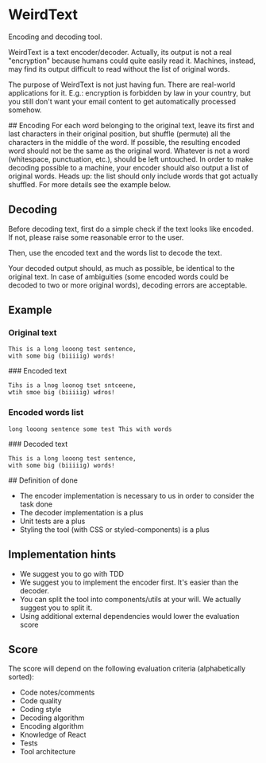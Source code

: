# WeirdText

Encoding and decoding tool.

WeirdText is a text encoder/decoder.
Actually, its output is not a real "encryption" because humans could quite easily read it. Machines, instead, may find its output difficult to read without the list of original words.

The purpose of WeirdText is not just having fun. There are real-world applications for it.
E.g.: encryption is forbidden by law in your country, but you still don't want your email content to get automatically processed somehow.

## Encoding
For each word belonging to the original text, leave its first and last characters in their original position, but shuffle (permute) all the characters in the middle of the word.
If possible, the resulting encoded word should not be the same as the original word. Whatever is not a word (whitespace, punctuation, etc.), should be left untouched.
In order to make decoding possible to a machine, your encoder should also output a list of original words. Heads up: the list should only include words that got actually shuffled.
For more details see the example below.

## Decoding

Before decoding text, first do a simple check if the text looks like encoded.
If not, please raise some reasonable error to the user.

Then, use the encoded text and the words list to decode the text.

Your decoded output should, as much as possible, be identical to the original text.
In case of ambiguities (some encoded words could be decoded to two or more original words), decoding errors are acceptable.

## Example

### Original text

```
This is a long looong test sentence,
with some big (biiiiig) words!
```

### Encoded text

```
Tihs is a lnog loonog tset sntceene,
wtih smoe big (biiiiig) wdros!
```

### Encoded words list

```
long looong sentence some test This with words
```

### Decoded text

```
This is a long looong test sentence,
with some big (biiiiig) words!
```

## Definition of done

- The encoder implementation is necessary to us in order to consider the task done
- The decoder implementation is a plus
- Unit tests are a plus
- Styling the tool (with CSS or styled-components) is a plus

## Implementation hints

- We suggest you to go with TDD
- We suggest you to implement the encoder first. It's easier than the decoder.
- You can split the tool into components/utils at your will. We actually suggest you to split it.
- Using additional external dependencies would lower the evaluation score

## Score

The score will depend on the following evaluation criteria (alphabetically sorted):

- Code notes/comments
- Code quality
- Coding style
- Decoding algorithm
- Encoding algorithm
- Knowledge of React
- Tests
- Tool architecture
